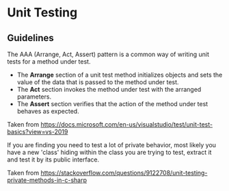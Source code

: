 # Unit Testing

## Guidelines
The AAA (Arrange, Act, Assert) pattern is a common way of writing unit tests for a method under test.

* The **Arrange** section of a unit test method initializes objects and sets the value of the data that is passed to the method under test.
* The **Act** section invokes the method under test with the arranged parameters.
* The **Assert** section verifies that the action of the method under test behaves as expected.

Taken from https://docs.microsoft.com/en-us/visualstudio/test/unit-test-basics?view=vs-2019

If you are finding you need to test a lot of private behavior, most likely you have a new 'class' hiding within the class you are trying to test, extract it and test it by its public interface.

Taken from https://stackoverflow.com/questions/9122708/unit-testing-private-methods-in-c-sharp
